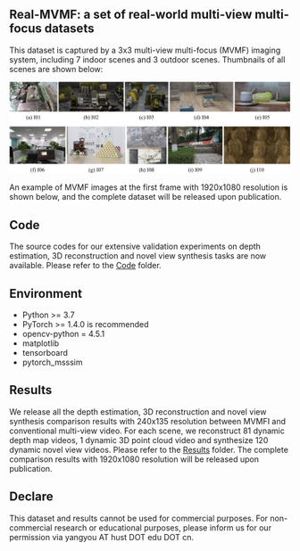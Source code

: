 ## Real-MVMF: a set of real-world multi-view multi-focus datasets

This dataset is captured by a 3x3 multi-view multi-focus (MVMF) imaging system, including 7 indoor scenes and 3 outdoor scenes. Thumbnails of all scenes are shown below:

<img src="https://github.com/North-Li/Real-MVMF/blob/main/Thumbnails%20of%20all%20scenes.jpg" >

An example of MVMF images at the first frame with 1920x1080 resolution is shown below, and the complete dataset will be released upon publication.











## Code

The source codes for our extensive validation experiments on depth estimation, 3D reconstruction and novel view synthesis tasks are now available. Please refer to the [Code](https://github.com/North-Li/MVMFI/tree/main/Code) folder.

## Environment

- Python >= 3.7
- PyTorch >= 1.4.0 is recommended
- opencv-python = 4.5.1
- matplotlib
- tensorboard
- pytorch_msssim
  
## Results

We release all the depth estimation, 3D reconstruction and novel view synthesis comparison results with 240x135 resolution between MVMFI and conventional multi-view video. For each scene, we reconstruct 81 dynamic depth map videos, 1 dynamic 3D point cloud video and synthesize 120 dynamic novel view videos. Please refer to the [Results](https://github.com/North-Li/MVMFI/tree/main/Results) folder. The complete comparison results with 1920x1080 resolution will be released upon publication.

## Declare

This dataset and results cannot be used for commercial purposes. For non-commercial research or educational purposes, please inform us for our permission via yangyou AT hust DOT edu DOT cn.
